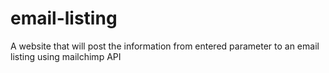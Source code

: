 # email-listing
A website that will post the information from entered parameter to an email listing using mailchimp API
